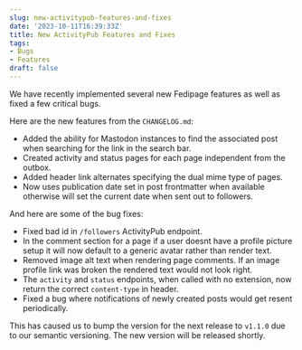 ```yaml
---
slug: new-activitypub-features-and-fixes
date: '2023-10-11T16:39:33Z'
title: New ActivityPub Features and Fixes
tags:
- Bugs
- Features
draft: false
---
```


We have recently implemented several new Fedipage features as well as fixed a
few critical bugs.

Here are the new features from the `CHANGELOG.md`:

* Added the ability for Mastodon instances to find the associated post when
    searching for the link in the search bar.
* Created activity and status pages for each page independent from the outbox.
* Added header link alternates specifying the dual mime type of pages.
* Now uses publication date set in post frontmatter when available otherwise
    will set the current date when sent out to followers.

And here are some of the bug fixes:

* Fixed bad id in `/followers` ActivityPub endpoint.
* In the comment section for a page if a user doesnt have a profile picture
    setup it will now default to a generic avatar rather than render text.
* Removed image alt text when rendering page comments. If an image profile link
    was broken the rendered text would not look right.
* The `activity` and `status` endpoints, when called with no extension, now
    return the correct `content-type` in header.
* Fixed a bug where notifications of newly created posts would get resent
    periodically.

This has caused us to bump the version for the next release to `v1.1.0` due to
our semantic versioning. The new version will be released shortly.
